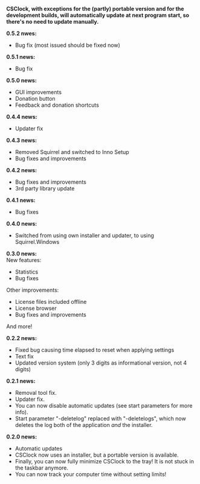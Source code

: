 **CSClock, with exceptions for the (partly) portable version and for the development builds, will automatically update at next program start, so there's no need to update manually.**  
  
**0.5.2 nwes:**  
- Bug fix (most issued should be fixed now)  
  
**0.5.1 news:**  
- Bug fix  
  
**0.5.0 news:**  
- GUI improvements  
- Donation button  
- Feedback and donation shortcuts  
  
**0.4.4 news:**  
- Updater fix  
  
**0.4.3 news:**    
- Removed Squirrel and switched to Inno Setup  
- Bug fixes and improvements  
  
**0.4.2 news:**  
- Bug fixes and improvements  
- 3rd party library update  
  
**0.4.1 news:**  
- Bug fixes  
    
**0.4.0 news:**  
- Switched from using own installer and updater, to using Squirrel.Windows  
  
**0.3.0 news:**  
New features:  
- Statistics  
- Bug fixes  
  
Other improvements:  
- License files included offline  
- License browser  
- Bug fixes and improvements  
  
And more!
  
**0.2.2 news:**
- Fixed bug causing time elapsed to reset when applying settings
- Text fix
- Updated version system (only 3 digits as informational version, not 4 digits)

**0.2.1 news:**
- Removal tool fix.
- Updater fix.
- You can now disable automatic updates (see start parameters for more info).
- Start parameter "-deletelog" replaced with "-deletelogs", which now deletes the log both of the application *and* the installer.

**0.2.0 news:**
- Automatic updates
- CSClock now uses an installer, but a portable version is available.
- Finally, you can now fully minimize CSClock to the tray! It is not stuck in the taskbar anymore.
- You can now track your computer time without setting limits!
